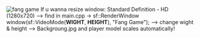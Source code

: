 ![fang game](https://i.imgur.com/5GELDPp.png)
If u wanna resize window:
Standard Definition - HD (1280x720)
--> find in main.cpp -> sf::RenderWindow window(sf::VideoMode(**WIGHT**, **HEIGHT**), "Fang Game");
--> change wight & height
--> Backgroung.jpg and player model scales automatically!